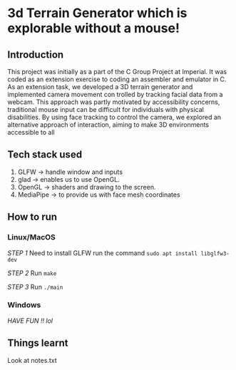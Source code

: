 # 3d Terrain Generator which is explorable without a mouse!

## Introduction
This project was initially as a part of the C Group Project at Imperial. It was coded as an extension exercise to coding an assembler and emulator in C. 
As an extension task, we developed a 3D terrain generator and implemented camera movement con
trolled by tracking facial data from a webcam. This approach was partly motivated by accessibility concerns, traditional mouse input can be difficult for individuals with physical disabilities. By using face tracking to control the camera, we explored an alternative approach of interaction, aiming to make 3D environments accessible to all

## Tech stack used
1. GLFW      -> handle window and inputs
2. glad      -> enables us to use OpenGL. 
3. OpenGL    -> shaders and drawing to the screen.
4. MediaPipe -> to provide us with face mesh coordinates

## How to run
### Linux/MacOS
*STEP 1* 
Need to install GLFW 
run the command `sudo apt install libglfw3-dev`

*STEP 2*
Run `make`

*STEP 3*
Run `./main`

### Windows 
*HAVE FUN !! lol*


## Things learnt 

Look at notes.txt
